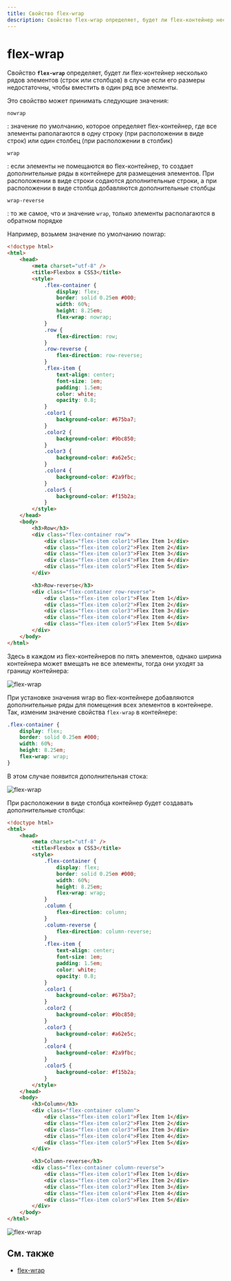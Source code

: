 ```yaml
---
title: Свойство flex-wrap
description: Свойство flex-wrap определяет, будет ли flex-контейнер несколько рядов элементов в случае если его размеры недостаточны, чтобы вместить в один ряд все элементы
---
```


# flex-wrap

Свойство **`flex-wrap`** определяет, будет ли flex-контейнер несколько рядов элементов (строк или столбцов) в случае если его размеры недостаточны, чтобы вместить в один ряд все элементы.

Это свойство может принимать следующие значения:

`nowrap`

: значение по умолчанию, которое определяет flex-контейнер, где все элементы раполагаются в одну строку (при расположении в виде строк) или один столбец (при расположении в столбик)

`wrap`

: если элементы не помещаются во flex-контейнер, то создает дополнительные ряды в контейнере для размещения элементов. При расположении в виде строки содаются дополнительные строки, а при расположении в виде столбца добавляются дополнительные столбцы

`wrap-reverse`

: то же самое, что и значение `wrap`, только элементы располагаются в обратном порядке

Например, возьмем значение по умолчанию nowrap:

```html
<!doctype html>
<html>
    <head>
        <meta charset="utf-8" />
        <title>Flexbox в CSS3</title>
        <style>
            .flex-container {
                display: flex;
                border: solid 0.25em #000;
                width: 60%;
                height: 8.25em;
                flex-wrap: nowrap;
            }
            .row {
                flex-direction: row;
            }
            .row-reverse {
                flex-direction: row-reverse;
            }
            .flex-item {
                text-align: center;
                font-size: 1em;
                padding: 1.5em;
                color: white;
                opacity: 0.8;
            }
            .color1 {
                background-color: #675ba7;
            }
            .color2 {
                background-color: #9bc850;
            }
            .color3 {
                background-color: #a62e5c;
            }
            .color4 {
                background-color: #2a9fbc;
            }
            .color5 {
                background-color: #f15b2a;
            }
        </style>
    </head>
    <body>
        <h3>Row</h3>
        <div class="flex-container row">
            <div class="flex-item color1">Flex Item 1</div>
            <div class="flex-item color2">Flex Item 2</div>
            <div class="flex-item color3">Flex Item 3</div>
            <div class="flex-item color4">Flex Item 4</div>
            <div class="flex-item color5">Flex Item 5</div>
        </div>

        <h3>Row-reverse</h3>
        <div class="flex-container row-reverse">
            <div class="flex-item color1">Flex Item 1</div>
            <div class="flex-item color2">Flex Item 2</div>
            <div class="flex-item color3">Flex Item 3</div>
            <div class="flex-item color4">Flex Item 4</div>
            <div class="flex-item color5">Flex Item 5</div>
        </div>
    </body>
</html>
```

Здесь в каждом из flex-контейнеров по пять элементов, однако ширина контейнера может вмещать не все элементы, тогда они уходят за границу контейнера:

![flex-wrap](flex-3-1.png)

При установке значения wrap во flex-контейнере добавляются дополнительные ряды для помещения всех элементов в контейнере. Так, изменим значение свойства `flex-wrap` в контейнере:

```css
.flex-container {
    display: flex;
    border: solid 0.25em #000;
    width: 60%;
    height: 8.25em;
    flex-wrap: wrap;
}
```

В этом случае появится дополнительная стока:

![flex-wrap](flex-3-2.png)

При расположении в виде столбца контейнер будет создавать дополнительные столбцы:

```html
<!doctype html>
<html>
    <head>
        <meta charset="utf-8" />
        <title>Flexbox в CSS3</title>
        <style>
            .flex-container {
                display: flex;
                border: solid 0.25em #000;
                width: 60%;
                height: 8.25em;
                flex-wrap: wrap;
            }
            .column {
                flex-direction: column;
            }
            .column-reverse {
                flex-direction: column-reverse;
            }
            .flex-item {
                text-align: center;
                font-size: 1em;
                padding: 1.5em;
                color: white;
                opacity: 0.8;
            }
            .color1 {
                background-color: #675ba7;
            }
            .color2 {
                background-color: #9bc850;
            }
            .color3 {
                background-color: #a62e5c;
            }
            .color4 {
                background-color: #2a9fbc;
            }
            .color5 {
                background-color: #f15b2a;
            }
        </style>
    </head>
    <body>
        <h3>Column</h3>
        <div class="flex-container column">
            <div class="flex-item color1">Flex Item 1</div>
            <div class="flex-item color2">Flex Item 2</div>
            <div class="flex-item color3">Flex Item 3</div>
            <div class="flex-item color4">Flex Item 4</div>
            <div class="flex-item color5">Flex Item 5</div>
        </div>

        <h3>Column-reverse</h3>
        <div class="flex-container column-reverse">
            <div class="flex-item color1">Flex Item 1</div>
            <div class="flex-item color2">Flex Item 2</div>
            <div class="flex-item color3">Flex Item 3</div>
            <div class="flex-item color4">Flex Item 4</div>
            <div class="flex-item color5">Flex Item 5</div>
        </div>
    </body>
</html>
```

![flex-wrap](flex-3-3.png)

## См. также

-   [flex-wrap](../../css/flex-wrap.md)
